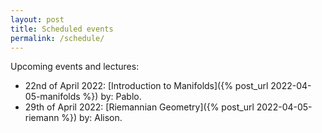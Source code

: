 ```yaml
---
layout: post
title: Scheduled events
permalink: /schedule/
---
```


Upcoming events and lectures: 

- 22nd of April 2022: [Introduction to Manifolds]({% post_url 2022-04-05-manifolds %}) by: Pablo.
- 29th of April 2022: [Riemannian Geometry]({% post_url 2022-04-05-riemann %}) by: Alison.

